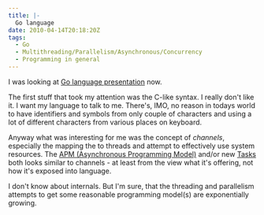 ```yaml
---
title: |-
  Go language
date: 2010-04-14T20:18:20Z
tags:
  - Go
  - Multithreading/Parallelism/Asynchronous/Concurrency
  - Programming in general
---
```

I was looking at [Go language presentation][1] now.

The first stuff that took my attention was the C-like syntax. I really don't like it. I want my language to talk to me. There's, IMO, no reason in todays world to have identifiers and symbols from only couple of characters and using a lot of different characters from various places on keyboard.

Anyway what was interesting for me was the concept of _channels_, especially the mapping the to threads and attempt to effectively use system resources. The [APM (Asynchronous Programming Model)][2] and/or new [Tasks][3] both looks similar to channels - at least from the view what it's offering, not how it's exposed into language.

I don't know about internals. But I'm sure, that the threading and parallelism attempts to get some reasonable programming model(s) are exponentially growing.

[1]: http://www.youtube.com/watch?v=rKnDgT73v8s
[2]: http://msdn.microsoft.com/en-us/magazine/cc163467.aspx
[3]: http://msdn.microsoft.com/en-us/library/dd235608(v=VS.100).aspx